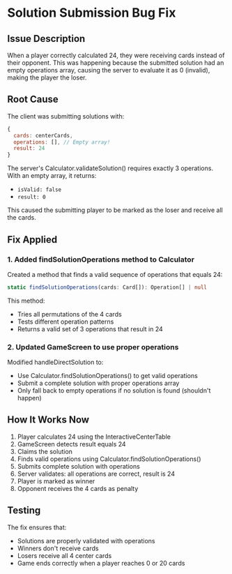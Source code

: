 # Solution Submission Bug Fix

## Issue Description
When a player correctly calculated 24, they were receiving cards instead of their opponent. This was happening because the submitted solution had an empty operations array, causing the server to evaluate it as 0 (invalid), making the player the loser.

## Root Cause
The client was submitting solutions with:
```javascript
{
  cards: centerCards,
  operations: [], // Empty array!
  result: 24
}
```

The server's Calculator.validateSolution() requires exactly 3 operations. With an empty array, it returns:
- `isValid: false`
- `result: 0`

This caused the submitting player to be marked as the loser and receive all the cards.

## Fix Applied

### 1. Added findSolutionOperations method to Calculator
Created a method that finds a valid sequence of operations that equals 24:
```typescript
static findSolutionOperations(cards: Card[]): Operation[] | null
```

This method:
- Tries all permutations of the 4 cards
- Tests different operation patterns
- Returns a valid set of 3 operations that result in 24

### 2. Updated GameScreen to use proper operations
Modified handleDirectSolution to:
- Use Calculator.findSolutionOperations() to get valid operations
- Submit a complete solution with proper operations array
- Only fall back to empty operations if no solution is found (shouldn't happen)

## How It Works Now

1. Player calculates 24 using the InteractiveCenterTable
2. GameScreen detects result equals 24
3. Claims the solution
4. Finds valid operations using Calculator.findSolutionOperations()
5. Submits complete solution with operations
6. Server validates: all operations are correct, result is 24
7. Player is marked as winner
8. Opponent receives the 4 cards as penalty

## Testing
The fix ensures that:
- Solutions are properly validated with operations
- Winners don't receive cards
- Losers receive all 4 center cards
- Game ends correctly when a player reaches 0 or 20 cards